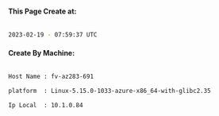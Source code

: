 
   
#### This Page Create at:

```bash

2023-02-19 - 07:59:37 UTC

```

#### Create By Machine:

```bash

Host Name : fv-az283-691

platform  : Linux-5.15.0-1033-azure-x86_64-with-glibc2.35

Ip Local  : 10.1.0.84

```

